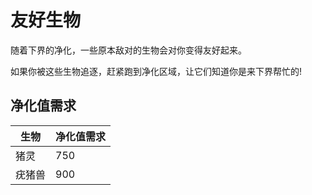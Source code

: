 # 友好生物

随着下界的净化，一些原本敌对的生物会对你变得友好起来。

如果你被这些生物追逐，赶紧跑到净化区域，让它们知道你是来下界帮忙的!

## 净化值需求

| 生物 | 净化值需求 |
| --- | -------- |
| 猪灵 | 750 |
| 疣猪兽 | 900 |
